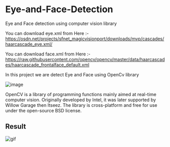 # Eye-and-Face-Detection

Eye and Face detection using computer vision library
 
 You can download eye.xml from Here :- https://osdn.net/projects/sfnet_magicvisionport/downloads/mvp/cascades/haarcascade_eye.xml/
 
 You can download face.xml from Here :-https://raw.githubusercontent.com/opencv/opencv/master/data/haarcascades/haarcascade_frontalface_default.xml
 
 In this project we are detect Eye and Face using OpenCv library
 
 ![image](https://user-images.githubusercontent.com/68801296/91127210-6d995d00-e6c3-11ea-8640-4dd596db364f.png)

 OpenCV is a library of programming functions mainly aimed at real-time computer vision. Originally developed by Intel, it was later supported by Willow Garage then Itseez. The library is cross-platform and free for use under the open-source BSD license.
 

## Result

![gif](https://user-images.githubusercontent.com/68801296/91438032-60799b00-e888-11ea-96e2-bd083afa473e.gif)


